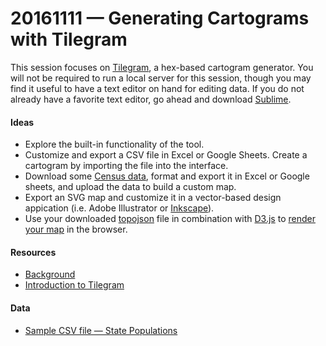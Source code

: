 # 20161111 &mdash; Generating Cartograms with Tilegram

This session focuses on [Tilegram](https://pitchinteractiveinc.github.io/tilegrams/), a hex-based cartogram generator. You will not be required to run a local server for this session, though you may find it useful to have a text editor on hand for editing data. If you do not already have a favorite text editor, go ahead and download [Sublime](https://www.sublimetext.com/).

#### Ideas
* Explore the built-in functionality of the tool.
* Customize and export a CSV file in Excel or Google Sheets. Create a cartogram by importing the file into the interface. 
* Download some [Census data](http://factfinder.census.gov/faces/nav/jsf/pages/community_facts.xhtml?src=bkmk), format and export it in Excel or Google sheets, and upload the data to build a custom map.
* Export an SVG map and customize it in a vector-based design appication (i.e. Adobe Illustrator or [Inkscape](https://inkscape.org/en/)).
* Use your downloaded [topojson](https://github.com/topojson/topojson) file in combination with [D3.js](https://d3js.org/) to [render your map](https://bost.ocks.org/mike/map/) in the browser.

#### Resources
* [Background](http://pitchinteractive.com/latest/tilegrams-more-human-maps/)
* [Introduction to Tilegram](https://medium.com/@smfrogers/tilegrams-make-your-own-cartogram-hexmaps-with-our-new-tool-df46894eeec1)

#### Data
* [Sample CSV file &mdash; State Populations](https://github.com/emilyfuhrman/map-club/tree/master/2016_Fall/Session_07/Data)